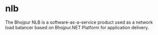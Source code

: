 # nlb
The Bhojpur NLB is a software-as-a-service product used as a network load balancer based on Bhojpur.NET Platform for application delivery.
